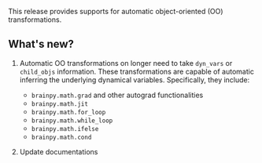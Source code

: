 
This release provides supports for automatic object-oriented (OO) transformations. 


## What's new?


1. Automatic OO transformations on longer need to take ``dyn_vars`` or ``child_objs`` information.
   These transformations are capable of automatic inferring the underlying dynamical variables. 
   Specifically, they include:
   
   - ``brainpy.math.grad`` and other autograd functionalities
   - ``brainpy.math.jit``
   - ``brainpy.math.for_loop``
   - ``brainpy.math.while_loop``
   - ``brainpy.math.ifelse``
   - ``brainpy.math.cond``

2. Update documentations 


